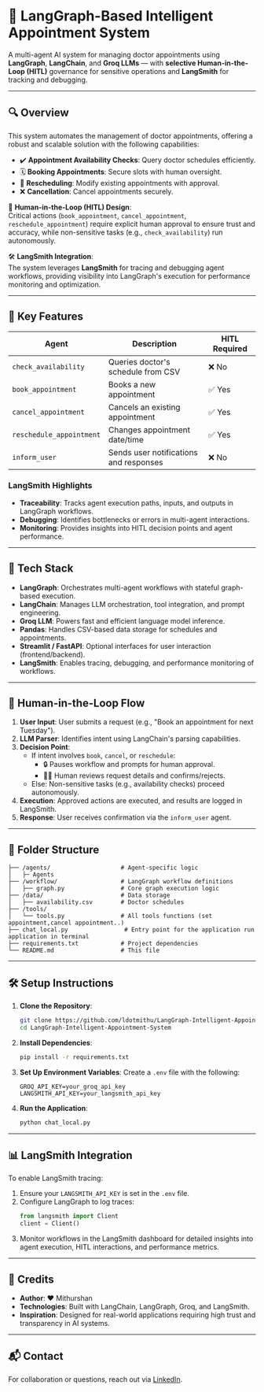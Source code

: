 # 🤖 LangGraph-Based Intelligent Appointment System

A multi-agent AI system for managing doctor appointments using **LangGraph**, **LangChain**, and **Groq LLMs** — with **selective Human-in-the-Loop (HITL)** governance for sensitive operations and **LangSmith** for tracking and debugging.

---

## 🔍 Overview

This system automates the management of doctor appointments, offering a robust and scalable solution with the following capabilities:
- ✔️ **Appointment Availability Checks**: Query doctor schedules efficiently.
- 🗓️ **Booking Appointments**: Secure slots with human oversight.
- 🔁 **Rescheduling**: Modify existing appointments with approval.
- ❌ **Cancellation**: Cancel appointments securely.

🧠 **Human-in-the-Loop (HITL) Design**:  
Critical actions (`book_appointment`, `cancel_appointment`, `reschedule_appointment`) require explicit human approval to ensure trust and accuracy, while non-sensitive tasks (e.g., `check_availability`) run autonomously.

🛠️ **LangSmith Integration**:  
The system leverages **LangSmith** for tracing and debugging agent workflows, providing visibility into LangGraph's execution for performance monitoring and optimization.

---

## 🧩 Key Features

| Agent                     | Description                                  | HITL Required |
|--------------------------|----------------------------------------------|----------------|
| `check_availability`     | Queries doctor's schedule from CSV           | ❌ No          |
| `book_appointment`       | Books a new appointment                      | ✅ Yes         |
| `cancel_appointment`     | Cancels an existing appointment              | ✅ Yes         |
| `reschedule_appointment` | Changes appointment date/time                | ✅ Yes         |
| `inform_user`            | Sends user notifications and responses       | ❌ No          |

### LangSmith Highlights
- **Traceability**: Tracks agent execution paths, inputs, and outputs in LangGraph workflows.
- **Debugging**: Identifies bottlenecks or errors in multi-agent interactions.
- **Monitoring**: Provides insights into HITL decision points and agent performance.

---

## 🚀 Tech Stack

- **LangGraph**: Orchestrates multi-agent workflows with stateful graph-based execution.
- **LangChain**: Manages LLM orchestration, tool integration, and prompt engineering.
- **Groq LLM**: Powers fast and efficient language model inference.
- **Pandas**: Handles CSV-based data storage for schedules and appointments.
- **Streamlit / FastAPI**: Optional interfaces for user interaction (frontend/backend).
- **LangSmith**: Enables tracing, debugging, and performance monitoring of workflows.

---

## 🔁 Human-in-the-Loop Flow

1. **User Input**: User submits a request (e.g., "Book an appointment for next Tuesday").
2. **LLM Parser**: Identifies intent using LangChain's parsing capabilities.
3. **Decision Point**:
   - If intent involves `book`, `cancel`, or `reschedule`:
     - 🔒 Pauses workflow and prompts for human approval.
     - 🧑‍⚖️ Human reviews request details and confirms/rejects.
   - Else: Non-sensitive tasks (e.g., availability checks) proceed autonomously.
4. **Execution**: Approved actions are executed, and results are logged in LangSmith.
5. **Response**: User receives confirmation via the `inform_user` agent.

---

## 📂 Folder Structure

```
├── /agents/                    # Agent-specific logic
│   ├─ Agents                   
├── /workflow/                  # LangGraph workflow definitions
│   ├── graph.py                # Core graph execution logic
├── /data/                      # Data storage
│   ├── availability.csv        # Doctor schedules
├── /tools/                    
│   └── tools.py                # All tools functions (set appointment,cancel appointment..) 
├── chat_local.py                # Entry point for the application run application in terminal 
├── requirements.txt            # Project dependencies
└── README.md                   # This file
```

---

## 🛠️ Setup Instructions

1. **Clone the Repository**:
   ```bash
   git clone https://github.com/ldotmithu/LangGraph-Intelligent-Appointment-System.git
   cd LangGraph-Intelligent-Appointment-System
   ```

2. **Install Dependencies**:
   ```bash
   pip install -r requirements.txt
   ```

3. **Set Up Environment Variables**:
   Create a `.env` file with the following:
   ```env
   GROQ_API_KEY=your_groq_api_key
   LANGSMITH_API_KEY=your_langsmith_api_key
   ```

4. **Run the Application**:
   ```bash
   python chat_local.py
   ```
---

## 📊 LangSmith Integration

To enable LangSmith tracing:
1. Ensure your `LANGSMITH_API_KEY` is set in the `.env` file.
2. Configure LangGraph to log traces:
   ```python
   from langsmith import Client
   client = Client()
   ```
3. Monitor workflows in the LangSmith dashboard for detailed insights into agent execution, HITL interactions, and performance metrics.

---

## 📣 Credits

- **Author**: ❤️ Mithurshan 
- **Technologies**: Built with LangChain, LangGraph, Groq, and LangSmith.
- **Inspiration**: Designed for real-world applications requiring high trust and transparency in AI systems.

---

## 📬 Contact

For collaboration or questions, reach out via [LinkedIn](https://www.linkedin.com/in/mithurshan6).